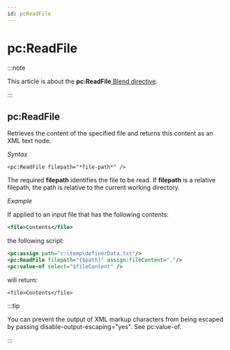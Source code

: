 ```yaml
---
id: pcReadFile
---
```


# pc:ReadFile




:::note

This article is about the **pc:ReadFile**[ Blend directive](/Repositories/Blend_directives).

:::

## **pc:ReadFile**

Retrieves the content of the specified file and returns this content as an XML text node.

*Syntax*

```
<pc:ReadFile filepath="*file-path*" />
```

The required **filepath** identifies the file to be read. If **filepath** is a relative filepath, the path is relative to the current working directory.

*Example*

If applied to an input file that has the following contents:

```xml
<file>Contents</file>
```

the following script:

```xml
<pc:assign path="c:\temp\definerData.txt"/>
<pc:ReadFile filepath="{$path}" assign:fileContent="."/>
<pc:value-of select="$fileContent" />
```

will return:

```
<file>Contents</file>
```


:::tip

You can prevent the output of XML markup characters from being escaped by passing disable-output-escaping="yes". See pc:value-of.

:::
